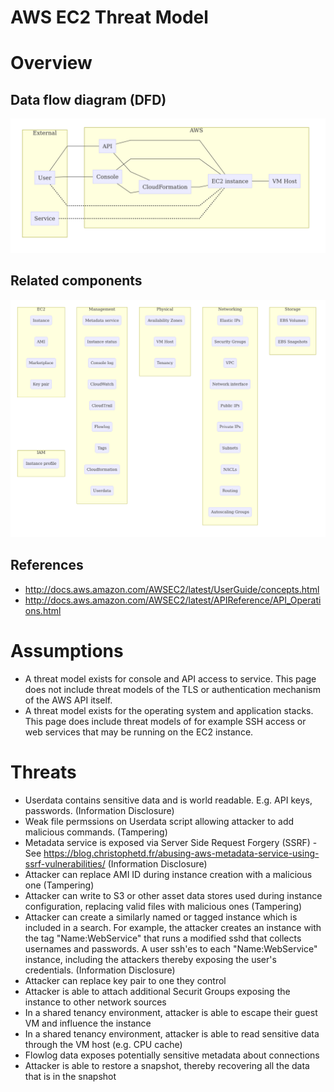 # AWS EC2 Threat Model

# Overview

## Data flow diagram (DFD)

![DFD](dfd.mmd.png)

## Related components

![Components](components.mmd.png)

## References

* http://docs.aws.amazon.com/AWSEC2/latest/UserGuide/concepts.html
* http://docs.aws.amazon.com/AWSEC2/latest/APIReference/API_Operations.html

# Assumptions

* A threat model exists for console and API access to service. This page does not include threat models of the TLS or authentication mechanism of the AWS API itself.
* A threat model exists for the operating system and application stacks. This page does include threat models of for example SSH access or web services that may be running on the EC2 instance.

# Threats

* Userdata contains sensitive data and is world readable. E.g. API keys, passwords. (Information Disclosure)
* Weak file permssions on Userdata script allowing attacker to add malicious commands. (Tampering)
* Metadata service is exposed via Server Side Request Forgery (SSRF) - See https://blog.christophetd.fr/abusing-aws-metadata-service-using-ssrf-vulnerabilities/ (Information Disclosure)
* Attacker can replace AMI ID during instance creation with a malicious one (Tampering)
* Attacker can write to S3 or other asset data stores used during instance configuration, replacing valid files with malicious ones (Tampering)
* Attacker can create a similarly named or tagged instance which is included in a search. For example, the attacker creates an instance with the tag "Name:WebService" that runs a modified sshd that collects usernames and passwords. A user ssh'es  to each "Name:WebService" instance, including the attackers thereby exposing the user's credentials. (Information Disclosure)
* Attacker can replace key pair to one they control
* Attacker is able to attach additional Securit Groups exposing the instance to other network sources
* In a shared tenancy environment, attacker is able to escape their guest VM and influence the instance
* In a shared tenancy environment, attacker is able to read sensitive data through the VM host (e.g. CPU cache)
* Flowlog data exposes potentially sensitive metadata about connections
* Attacker is able to restore a snapshot, thereby recovering all the data that is in the snapshot
